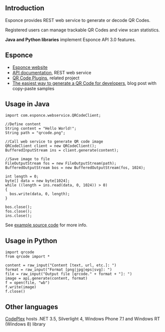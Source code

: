 ## Introduction ##
Esponce provides REST web service to generate or decode QR Codes.

Registered users can manage trackable QR Codes and view scan statistics.

**Java and Python libraries** implement Esponce API 3.0 features.

## Esponce ##
  * [Esponce website](http://www.esponce.com/)
  * [API documentation](http://www.esponce.com/help), REST web service
  * [QR Code Plugins](http://code.google.com/p/qr-code-plugins/), related project
  * [The easiest way to generate a QR Code for developers](http://tech.avivo.si/2012/01/the-easiest-way-to-generate-a-qr-code-for-programmers/), blog post with copy-paste samples

## Usage in Java ##
```
import com.esponce.webservice.QRCodeClient;

//Define content
String content = "Hello World!";
String path = "qrcode.png";

//Call web service to generate QR code image
QRCodeClient client = new QRCodeClient();
BufferedInputStream ins = client.generate(content);

//Save image to file
FileOutputStream fos = new FileOutputStream(path);
BufferedOutputStream bos = new BufferedOutputStream(fos, 1024);

int length = 0;
byte[] data = new byte[1024];
while ((length = ins.read(data, 0, 1024)) > 0)
{
  bos.write(data, 0, length);
}

bos.close();
fos.close();
ins.close();
```

See [example source code](http://code.google.com/p/qr-code-api/source/browse/trunk/j2se-esponce-example/src/Main.java) for more info.

## Usage in Python ##
```
import qrcode
from qrcode import *

content = raw_input("Content [text, url, etc.]: ")
format = raw_input("Format [png|jpg|eps|svg]: ")
file = raw_input("Output file [qrcode." + format + "]: ")
image = api.generate(content, format)
f = open(file, "wb")
f.write(image)
f.close()
```

## Other languages ##
[CodePlex](http://qrcodeapi.codeplex.com/) hosts .NET 3.5, Silverlight 4, Windows Phone 7.1 and Windows RT (Windows 8) library